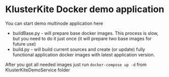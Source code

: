 # KlusterKite Docker demo application

You can start demo multinode application here

* buildBase.py - will prepare base docker images. This process is slow, but you need to do it just once (it will prepare two base images for future use)
* build.py - will build current sources and create (or update) fully functional application docker images with latest application version.

After you got all needed images just run `docker-compose up -d` from KlusterKiteDemoService folder
